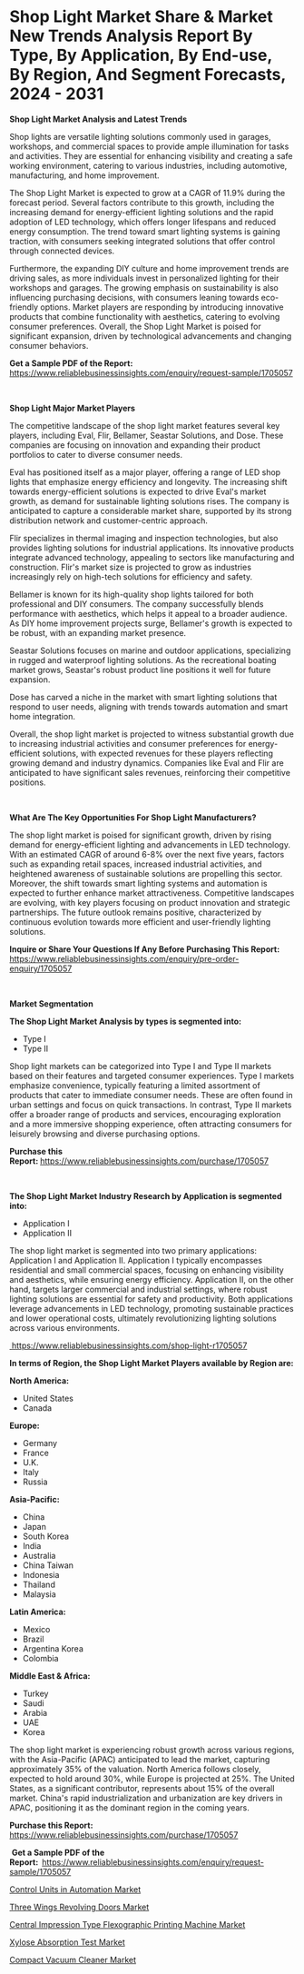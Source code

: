 <p><h1>Shop Light Market Share & Market New Trends Analysis Report By Type, By Application, By End-use, By Region, And Segment Forecasts, 2024 - 2031</h1></p><p><strong>Shop Light Market Analysis and Latest Trends</strong></p>
<p><p>Shop lights are versatile lighting solutions commonly used in garages, workshops, and commercial spaces to provide ample illumination for tasks and activities. They are essential for enhancing visibility and creating a safe working environment, catering to various industries, including automotive, manufacturing, and home improvement.</p><p>The Shop Light Market is expected to grow at a CAGR of 11.9% during the forecast period. Several factors contribute to this growth, including the increasing demand for energy-efficient lighting solutions and the rapid adoption of LED technology, which offers longer lifespans and reduced energy consumption. The trend toward smart lighting systems is gaining traction, with consumers seeking integrated solutions that offer control through connected devices.</p><p>Furthermore, the expanding DIY culture and home improvement trends are driving sales, as more individuals invest in personalized lighting for their workshops and garages. The growing emphasis on sustainability is also influencing purchasing decisions, with consumers leaning towards eco-friendly options. Market players are responding by introducing innovative products that combine functionality with aesthetics, catering to evolving consumer preferences. Overall, the Shop Light Market is poised for significant expansion, driven by technological advancements and changing consumer behaviors.</p></p>
<p><strong>Get a Sample PDF of the Report:&nbsp;</strong> <a href="https://www.reliablebusinessinsights.com/enquiry/request-sample/1705057?utm_campaign=41&utm_medium=2&utm_source=Github&utm_content=ia&utm_term=30102024&utm_id=shop-light">https://www.reliablebusinessinsights.com/enquiry/request-sample/1705057</a></p>
<p>&nbsp;</p>
<p><strong>Shop Light Major Market Players</strong></p>
<p><p>The competitive landscape of the shop light market features several key players, including Eval, Flir, Bellamer, Seastar Solutions, and Dose. These companies are focusing on innovation and expanding their product portfolios to cater to diverse consumer needs.</p><p>Eval has positioned itself as a major player, offering a range of LED shop lights that emphasize energy efficiency and longevity. The increasing shift towards energy-efficient solutions is expected to drive Eval's market growth, as demand for sustainable lighting solutions rises. The company is anticipated to capture a considerable market share, supported by its strong distribution network and customer-centric approach.</p><p>Flir specializes in thermal imaging and inspection technologies, but also provides lighting solutions for industrial applications. Its innovative products integrate advanced technology, appealing to sectors like manufacturing and construction. Flir's market size is projected to grow as industries increasingly rely on high-tech solutions for efficiency and safety.</p><p>Bellamer is known for its high-quality shop lights tailored for both professional and DIY consumers. The company successfully blends performance with aesthetics, which helps it appeal to a broader audience. As DIY home improvement projects surge, Bellamer's growth is expected to be robust, with an expanding market presence.</p><p>Seastar Solutions focuses on marine and outdoor applications, specializing in rugged and waterproof lighting solutions. As the recreational boating market grows, Seastar's robust product line positions it well for future expansion.</p><p>Dose has carved a niche in the market with smart lighting solutions that respond to user needs, aligning with trends towards automation and smart home integration. </p><p>Overall, the shop light market is projected to witness substantial growth due to increasing industrial activities and consumer preferences for energy-efficient solutions, with expected revenues for these players reflecting growing demand and industry dynamics. Companies like Eval and Flir are anticipated to have significant sales revenues, reinforcing their competitive positions.</p></p>
<p>&nbsp;</p>
<p><strong>What Are The Key Opportunities For Shop Light Manufacturers?</strong></p>
<p><p>The shop light market is poised for significant growth, driven by rising demand for energy-efficient lighting and advancements in LED technology. With an estimated CAGR of around 6-8% over the next five years, factors such as expanding retail spaces, increased industrial activities, and heightened awareness of sustainable solutions are propelling this sector. Moreover, the shift towards smart lighting systems and automation is expected to further enhance market attractiveness. Competitive landscapes are evolving, with key players focusing on product innovation and strategic partnerships. The future outlook remains positive, characterized by continuous evolution towards more efficient and user-friendly lighting solutions.</p></p>
<p><strong>Inquire or Share Your Questions If Any Before Purchasing This Report:</strong> <a href="https://www.reliablebusinessinsights.com/enquiry/pre-order-enquiry/1705057?utm_campaign=41&utm_medium=2&utm_source=Github&utm_content=ia&utm_term=30102024&utm_id=shop-light">https://www.reliablebusinessinsights.com/enquiry/pre-order-enquiry/1705057</a></p>
<p>&nbsp;</p>
<p><strong>Market Segmentation</strong></p>
<p><strong>The Shop Light Market Analysis by types is segmented into:</strong></p>
<p><ul><li>Type I</li><li>Type II</li></ul></p>
<p><p>Shop light markets can be categorized into Type I and Type II markets based on their features and targeted consumer experiences. Type I markets emphasize convenience, typically featuring a limited assortment of products that cater to immediate consumer needs. These are often found in urban settings and focus on quick transactions. In contrast, Type II markets offer a broader range of products and services, encouraging exploration and a more immersive shopping experience, often attracting consumers for leisurely browsing and diverse purchasing options.</p></p>
<p><strong>Purchase this Report:&nbsp;</strong><a href="https://www.reliablebusinessinsights.com/purchase/1705057?utm_campaign=41&utm_medium=2&utm_source=Github&utm_content=ia&utm_term=30102024&utm_id=shop-light">https://www.reliablebusinessinsights.com/purchase/1705057</a></p>
<p>&nbsp;</p>
<p><strong>The Shop Light Market Industry Research by Application is segmented into:</strong></p>
<p><ul><li>Application I</li><li>Application II</li></ul></p>
<p><p>The shop light market is segmented into two primary applications: Application I and Application II. Application I typically encompasses residential and small commercial spaces, focusing on enhancing visibility and aesthetics, while ensuring energy efficiency. Application II, on the other hand, targets larger commercial and industrial settings, where robust lighting solutions are essential for safety and productivity. Both applications leverage advancements in LED technology, promoting sustainable practices and lower operational costs, ultimately revolutionizing lighting solutions across various environments.</p></p>
<p><a href="https://www.reliablebusinessinsights.com/shop-light-r1705057?utm_campaign=41&utm_medium=2&utm_source=Github&utm_content=ia&utm_term=30102024&utm_id=shop-light">&nbsp;https://www.reliablebusinessinsights.com/shop-light-r1705057</a></p>
<p><strong>In terms of Region, the Shop Light Market Players available by Region are:</strong></p>
<p>
    <p> <strong> North America: </strong>
        <ul>
            <li>United States</li>
            <li>Canada</li>
        </ul>
        </p> 
    <p> <strong> Europe: </strong>
        <ul>
            <li>Germany</li>
            <li>France</li>
            <li>U.K.</li>
            <li>Italy</li>
            <li>Russia</li>
        </ul>
        </p> 
    <p> <strong> Asia-Pacific: </strong>
        <ul>
            <li>China</li>
            <li>Japan</li>
            <li>South Korea</li>
            <li>India</li>
            <li>Australia</li>
            <li>China Taiwan</li>
            <li>Indonesia</li>
            <li>Thailand</li>
            <li>Malaysia</li>
        </ul>
        </p> 
    <p> <strong> Latin America: </strong>
        <ul>
            <li>Mexico</li>
            <li>Brazil</li>
            <li>Argentina Korea</li>
            <li>Colombia</li>
        </ul>
        </p> 
    <p> <strong> Middle East & Africa: </strong>
        <ul>
            <li>Turkey</li>
            <li>Saudi</li>
            <li>Arabia</li>
            <li>UAE</li>
            <li>Korea</li>
        </ul>
    </p>
    </p>
<p><p>The shop light market is experiencing robust growth across various regions, with the Asia-Pacific (APAC) anticipated to lead the market, capturing approximately 35% of the valuation. North America follows closely, expected to hold around 30%, while Europe is projected at 25%. The United States, as a significant contributor, represents about 15% of the overall market. China's rapid industrialization and urbanization are key drivers in APAC, positioning it as the dominant region in the coming years.</p></p>
<p><strong>Purchase this Report: </strong><a href="https://www.reliablebusinessinsights.com/purchase/1705057?utm_campaign=41&utm_medium=2&utm_source=Github&utm_content=ia&utm_term=30102024&utm_id=shop-light">https://www.reliablebusinessinsights.com/purchase/1705057</a></p>
<p>&nbsp;<strong>Get a Sample PDF of the Report:&nbsp;&nbsp;</strong><a href="https://www.reliablebusinessinsights.com/enquiry/request-sample/1705057?utm_campaign=41&utm_medium=2&utm_source=Github&utm_content=ia&utm_term=30102024&utm_id=shop-light">https://www.reliablebusinessinsights.com/enquiry/request-sample/1705057</a></p>
<p><strong></strong></p>
<p><p><a href="https://github.com/WayneGriffin411/Market-Research-Report-List-1/blob/main/control-units-in-automation-market.md?utm_campaign=41&utm_medium=2&utm_source=Github&utm_content=ia&utm_term=30102024&utm_id=shop-light">Control Units in Automation Market</a></p><p><a href="https://issuu.com/reportprime-2/docs/three-wings-revolving-doors-market-_a988c038336b66?utm_campaign=41&utm_medium=2&utm_source=Github&utm_content=ia&utm_term=30102024&utm_id=shop-light">Three Wings Revolving Doors Market</a></p><p><a href="https://issuu.com/reportprime-2/docs/central-impression-type-flexographi_8bb13d72b15832?utm_campaign=41&utm_medium=2&utm_source=Github&utm_content=ia&utm_term=30102024&utm_id=shop-light">Central Impression Type Flexographic Printing Machine Market</a></p><p><a href="https://www.linkedin.com/pulse/xylose-absorption-test-market-revolution-size-share-emerging-vzhye?utm_campaign=41&utm_medium=2&utm_source=Github&utm_content=ia&utm_term=30102024&utm_id=shop-light">Xylose Absorption Test Market</a></p><p><a href="https://github.com/lambertr3e8v/Market-Research-Report-List-1/blob/main/compact-vacuum-cleaner-market.md?utm_campaign=41&utm_medium=2&utm_source=Github&utm_content=ia&utm_term=30102024&utm_id=shop-light">Compact Vacuum Cleaner Market</a></p></p>